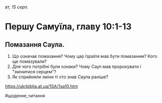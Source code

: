 
_вт, 15 серп._

# Першу Самуїла, главу 10:1-13

## Помазання Саула.
1. Що означає помазання? Чому цар Ізраїля мав бути помазаним? Кого ще помазували?
2. Для чого потрібні були ознаки? Чому Саул мав пророкувати і "змінитися серцем"?
3. Як сприйняли зміни ті хто знав Саула раніше?

https://ukrbiblia.at.ua/1SA/1sa10.htm 

#щоденне_читання
